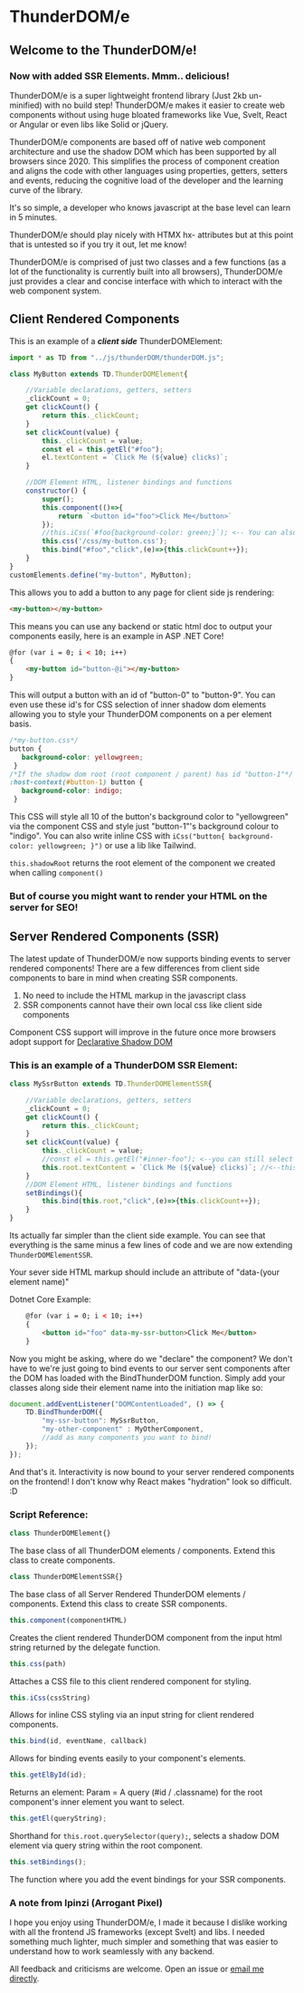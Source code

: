 # ThunderDOM/e

## Welcome to the ThunderDOM/e!
### Now with added SSR Elements. Mmm.. delicious!

ThunderDOM/e is a super lightweight frontend library (Just 2kb un-minified) with no build step! ThunderDOM/e makes it easier to create web components without using huge bloated frameworks like Vue, Svelt, React or Angular or even libs like Solid or jQuery.

ThunderDOM/e components are based off of native web component architecture and use the shadow DOM which has been supported by all browsers since 2020.
This simplifies the process of component creation and aligns the code with other languages using properties, getters, setters and events, reducing the cognitive load of the developer and the learning curve of the library.

It's so simple, a developer who knows javascript at the base level can learn in 5 minutes.

ThunderDOM/e should play nicely with HTMX hx- attributes but at this point that is untested so if you try it out, let me know!

ThunderDOM/e is comprised of just two classes and a few functions (as a lot of the functionality is currently built into all browsers), ThunderDOM/e just provides a clear and concise interface with which to interact with the web component system.

## Client Rendered Components

This is an example of a ***client side*** ThunderDOMElement:

```js
import * as TD from "../js/thunderDOM/thunderDOM.js";

class MyButton extends TD.ThunderDOMElement{

    //Variable declarations, getters, setters
    _clickCount = 0;
    get clickCount() {
        return this._clickCount;
    }
    set clickCount(value) {
        this._clickCount = value;
        const el = this.getEl("#foo");
        el.textContent = `Click Me (${value} clicks)`;
    }

    //DOM Element HTML, listener bindings and functions
    constructor() {
        super();
        this.component(()=>{
            return `<button id="foo">Click Me</button>`
        });
        //this.iCss(`#foo{background-color: green;}`); <-- You can also write inline CSS!
        this.css('/css/my-button.css');
        this.bind("#foo","click",(e)=>{this.clickCount++});
    }
}
customElements.define("my-button", MyButton);

```
This allows you to add a button to any page for client side js rendering:
```html
<my-button></my-button>
```
This means you can use any backend or static html doc to output your components easily, here is an example in ASP .NET Core!
```html
@for (var i = 0; i < 10; i++)
{
    <my-button id="button-@i"></my-button>
}
```
This will output a button with an id of "button-0" to "button-9". You can even use these id's for CSS selection of inner shadow dom elements allowing you to style your ThunderDOM components on a per element basis.
```css
/*my-button.css*/
button {
   background-color: yellowgreen;
 }
/*If the shadow dom root (root component / parent) has id "button-1"*/
:host-context(#button-1) button {
   background-color: indigo;
 }
```
This CSS will style all 10 of the button's background color to "yellowgreen" via the component CSS and style just "button-1"'s background colour to "indigo".
You can also write inline CSS with ```iCss("button{ background-color: yellowgreen; }")``` or use a lib like Tailwind.

```this.shadowRoot``` returns the root element of the component we created when calling ```component()```

### But of course you might want to render your HTML on the server for SEO!

## Server Rendered Components (SSR)

The latest update of ThunderDOM/e now supports binding events to server rendered components!
There are a few differences from client side components to bare in mind when creating SSR components.

1. No need to include the HTML markup in the javascript class
2. SSR components cannot have their own local css like client side components

Component CSS support will improve in the future once more browsers adopt support for [Declarative Shadow DOM](https://developer.chrome.com/docs/css-ui/declarative-shadow-dom)

### This is an example of a ThunderDOM SSR Element:

```js
class MySsrButton extends TD.ThunderDOMElementSSR{

    //Variable declarations, getters, setters
    _clickCount = 0;
    get clickCount() {
        return this._clickCount;
    }
    set clickCount(value) {
        this._clickCount = value;
        //const el = this.getEl("#inner-foo"); <--you can still select children
        this.root.textContent = `Click Me (${value} clicks)`; //<--this.root to select root element 
    }
    //DOM Element HTML, listener bindings and functions
    setBindings(){
        this.bind(this.root,"click",(e)=>{this.clickCount++});
    }
}
```
Its actually far simpler than the client side example. You can see that everything is the same minus a few lines of code and we are now extending `ThunderDOMElementSSR`.

Your sever side HTML markup should include an attribute of "data-(your element name)"

Dotnet Core Example:
```html
    @for (var i = 0; i < 10; i++)
    {
        <button id="foo" data-my-ssr-button>Click Me</button>
    }
```

Now you might be asking, where do we "declare" the component? We don't have to we're just going to bind events to our server sent components after the DOM has loaded with the BindThunderDOM function.
Simply add your classes along side their element name into the initiation map like so:

```js
document.addEventListener("DOMContentLoaded", () => {
    TD.BindThunderDOM({
        "my-ssr-button": MySsrButton,
        "my-other-component" : MyOtherComponent,
        //add as many components you want to bind!
    });
});
```

And that's it. Interactivity is now bound to your server rendered components on the frontend! I don't know why React makes "hydration" look so difficult. :D

### Script Reference:
```js
class ThunderDOMElement{}
```
The base class of all ThunderDOM elements / components. Extend this class to create components.
```js
class ThunderDOMElementSSR{}
```
The base class of all Server Rendered ThunderDOM elements / components. Extend this class to create SSR components.
```js
this.component(componentHTML)
```
Creates the client rendered ThunderDOM component from the input html string returned by the delegate function.
```js
this.css(path)
```
Attaches a CSS file to this client rendered component for styling.
```js
this.iCss(cssString)
```
Allows for inline CSS styling via an input string for client rendered components.
```js
this.bind(id, eventName, callback)
```
Allows for binding events easily to your component's elements.
```js
this.getElById(id);
```
Returns an element:  Param = A query (#id / .classname) for the root component's inner element you want to select.
```js
this.getEl(queryString);
```
Shorthand for ```this.root.querySelector(query);```, selects a shadow DOM element via query string within the root component.
```js
this.setBindings();
```
The function where you add the event bindings for your SSR components.

### A note from Ipinzi (Arrogant Pixel)

I hope you enjoy using ThunderDOM/e, I made it because I dislike working with all the frontend JS frameworks (except Svelt) and libs. I needed something much lighter, much simpler and something that was easier to understand how to work seamlessly with any backend.

All feedback and criticisms are welcome. Open an issue or [email me directly](mailto:ben@arrogantpixel.com?subject=ThunderDOMe).
